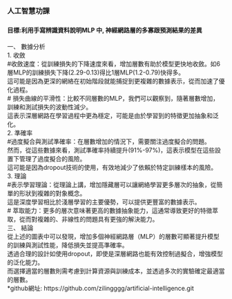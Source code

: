 <h3 id="philosophy">人工智慧功課<h3>
<h4>目標:利用手寫辨識資料說明MLP 中, 神經網路層的多寡跟預測結果的差異</h4>
一、	數據分析<br>
1. 收斂<br>
#收斂速度：從訓練損失的下降速度來看，增加層數有助於模型更快地收斂。如6層MLP的訓練損失下降(2.29-0.13)得比1層MLP(1.2-0.79)快得多。<br>這可能是因為更深的網絡在初始階段就能捕捉到更複雜的數據表示，從而加速了優化過程。<br>
#	損失曲線的平滑性：比較不同層數的MLP，我們可以觀察到，隨著層數增加，訓練和測試損失的波動性減少。<br>這表示深層網路在學習過程中更為穩定，可能是由於學習到的特徵更加抽象和泛化。<br>
2. 準確率<br>
#過度擬合與測試準確率：在層數增加的情況下，需要關注過度擬合的問題。<br>然而，從這些數據來看，測試準確率持續提升(91%-97%)，這表示模型在這些設置下管理了過度擬合的風險。<br>這可能是因為dropout技術的使用，有效地減少了依賴於特定訓練樣本的風險。<br>
3. 理論<br>
#表示學習理論：從理論上講，增加隱藏層可以讓網絡學習更多層次的抽象，從簡單的形狀到複雜的對象概念。<br>這是深度學習相比於淺層學習的主要優勢，可以提供更豐富的數據表示。<br>
#	萃取能力：更多的層次意味著更高的數據抽象能力，這通常導致更好的特徵萃取，從而對複雜的、非線性的問題具有更強的解決能力。<br>
三、	結論<br>
從上述的圖表中可以發現，增加多個神經網路層（MLP）的層數可顯著提升模型的訓練與測試性能，降低損失並提高準確率。<br>透過合理的設計如使用dropout，即使是深層網路也能有效控制過擬合，增強模型的泛化能力。<br>而選擇適當的層數則需考慮到計算資源與訓練成本，並透過多次的實驗確定最適當的層數。<br>
*github網址: https://github.com/zilingggg/artificial-intelligence.git

